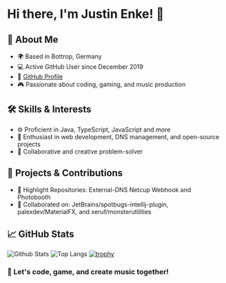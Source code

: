 # Hi there, I'm Justin Enke! 👋

## 🚀 About Me
- 🌍 Based in Bottrop, Germany
- 💻 Active GitHub User since December 2019
- 🔗 [GitHub Profile](https://github.com/Juke1999)
- 🎮 Passionate about coding, gaming, and music production

## 🛠️ Skills & Interests
- ⚙️ Proficient in Java, TypeScript, JavaScript and more
- 🎤 Enthusiast in web development, DNS management, and open-source projects
- 🤝 Collaborative and creative problem-solver

## 💼 Projects & Contributions
- 🌟 Highlight Repositories: External-DNS Netcup Webhook and Photobooth
- 👥 Collaborated on: JetBrains/spotbugs-intellij-plugin, palexdev/MaterialFX, and xeruf/monsterutilities

## 📈 GitHub Stats
![Github Stats](https://github-readme-stats.vercel.app/api?username=Juke1999)
![Top Langs](https://github-readme-stats.vercel.app/api/top-langs/?username=Juke1999)
[![trophy](https://github-profile-trophy.vercel.app/?username=Juke1999)](https://github.com/Juke1999)

### 🚀 Let's code, game, and create music together!